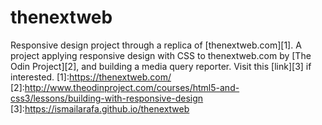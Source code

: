 # thenextweb
Responsive design project through a replica of [thenextweb.com][1].
A project applying responsive design with CSS to thenextweb.com by [The Odin Project][2], and building a media query reporter.
Visit this [link][3] if interested.
[1]:https://thenextweb.com/
[2]:http://www.theodinproject.com/courses/html5-and-css3/lessons/building-with-responsive-design
[3]:https://ismailarafa.github.io/thenextweb
